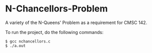 # N-Chancellors-Problem
A variety of the N-Queens' Problem as a requirement for CMSC 142.

To run the project, do the following commands:
```
$ gcc nchancellors.c
$ ./a.out
```